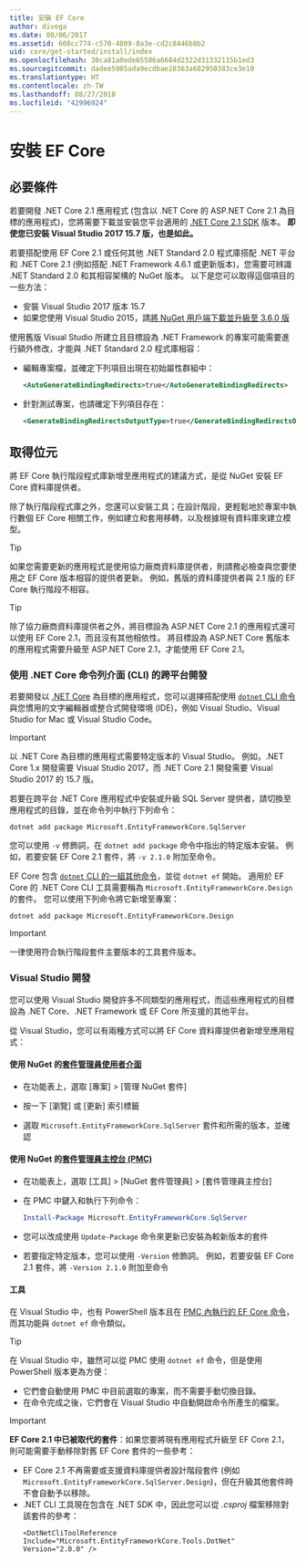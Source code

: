 ```yaml
---
title: 安裝 EF Core
author: divega
ms.date: 08/06/2017
ms.assetid: 608cc774-c570-4809-8a3e-cd2c8446b8b2
uid: core/get-started/install/index
ms.openlocfilehash: 30ca81a0ede65506a6684d2322d31332115b1ed3
ms.sourcegitcommit: dadee5905ada9ecdbae28363a682950383ce3e10
ms.translationtype: HT
ms.contentlocale: zh-TW
ms.lasthandoff: 08/27/2018
ms.locfileid: "42996924"
---
```

# <a name="installing-ef-core"></a>安裝 EF Core

## <a name="prerequisites"></a>必要條件

若要開發 .NET Core 2.1 應用程式 (包含以 .NET Core 的 ASP.NET Core 2.1 為目標的應用程式)，您將需要下載並安裝您平台適用的 [.NET Core 2.1 SDK](https://www.microsoft.com/net/download/core) 版本。 **即使您已安裝 Visual Studio 2017 15.7 版，也是如此。**

若要搭配使用 EF Core 2.1 或任何其他 .NET Standard 2.0 程式庫搭配 .NET 平台和 .NET Core 2.1 (例如搭配 .NET Framework 4.6.1 或更新版本)，您需要可辨識 .NET Standard 2.0 和其相容架構的 NuGet 版本。 以下是您可以取得這個項目的一些方法：

* 安裝 Visual Studio 2017 版本 15.7
* 如果您使用 Visual Studio 2015，請[將 NuGet 用戶端下載並升級至 3.6.0 版](https://www.nuget.org/downloads)

使用舊版 Visual Studio 所建立且目標設為 .NET Framework 的專案可能需要進行額外修改，才能與 .NET Standard 2.0 程式庫相容：

* 編輯專案檔，並確定下列項目出現在初始屬性群組中：
  ``` xml
  <AutoGenerateBindingRedirects>true</AutoGenerateBindingRedirects>
  ```

* 針對測試專案，也請確定下列項目存在：
  ``` xml
  <GenerateBindingRedirectsOutputType>true</GenerateBindingRedirectsOutputType>
  ```

## <a name="getting-the-bits"></a>取得位元
將 EF Core 執行階段程式庫新增至應用程式的建議方式，是從 NuGet 安裝 EF Core 資料庫提供者。

除了執行階段程式庫之外，您還可以安裝工具；在設計階段，更輕鬆地於專案中執行數個 EF Core 相關工作，例如建立和套用移轉，以及根據現有資料庫來建立模型。

> [!TIP]  
> 如果您需要更新的應用程式是使用協力廠商資料庫提供者，則請務必檢查與您要使用之 EF Core 版本相容的提供者更新。 例如，舊版的資料庫提供者與 2.1 版的 EF Core 執行階段不相容。  

> [!TIP]  
> 除了協力廠商資料庫提供者之外，將目標設為 ASP.NET Core 2.1 的應用程式還可以使用 EF Core 2.1，而且沒有其他相依性。 將目標設為 ASP.NET Core 舊版本的應用程式需要升級至 ASP.NET Core 2.1，才能使用 EF Core 2.1。

<a name="cli"></a>
### <a name="cross-platform-development-using-the-net-core-command-line-interface-cli"></a>使用 .NET Core 命令列介面 (CLI) 的跨平台開發

若要開發以 [.NET Core](https://www.microsoft.com/net/download/core) 為目標的應用程式，您可以選擇搭配使用 [`dotnet` CLI 命令](https://docs.microsoft.com/dotnet/core/tools/) 與您慣用的文字編輯器或整合式開發環境 (IDE)，例如 Visual Studio、Visual Studio for Mac 或 Visual Studio Code。

> [!IMPORTANT]  
> 以 .NET Core 為目標的應用程式需要特定版本的 Visual Studio。 例如，.NET Core 1.x 開發需要 Visual Studio 2017，而 .NET Core 2.1 開發需要 Visual Studio 2017 的 15.7 版。

若要在跨平台 .NET Core 應用程式中安裝或升級 SQL Server 提供者，請切換至應用程式的目錄，並在命令列中執行下列命令：

``` Console
dotnet add package Microsoft.EntityFrameworkCore.SqlServer
```

您可以使用 `-v` 修飾詞，在 `dotnet add package` 命令中指出的特定版本安裝。 例如，若要安裝 EF Core 2.1 套件，將 `-v 2.1.0` 附加至命令。

EF Core 包含 [`dotnet` CLI 的一組其他命令](../../miscellaneous/cli/dotnet.md)，並從 `dotnet ef` 開始。 適用於 EF Core 的 .NET Core CLI 工具需要稱為 `Microsoft.EntityFrameworkCore.Design` 的套件。 您可以使用下列命令將它新增至專案：

 ``` Console    
dotnet add package Microsoft.EntityFrameworkCore.Design 
``` 

> [!IMPORTANT]      
> 一律使用符合執行階段套件主要版本的工具套件版本。

<a name="visual-studio"></a>
### <a name="visual-studio-development"></a>Visual Studio 開發

您可以使用 Visual Studio 開發許多不同類型的應用程式，而這些應用程式的目標設為 .NET Core、.NET Framework 或 EF Core 所支援的其他平台。

從 Visual Studio，您可以有兩種方式可以將 EF Core 資料庫提供者新增至應用程式：

#### <a name="using-nugets-package-manager-user-interfacehttpsdocsmicrosoftcomnugettoolspackage-manager-ui"></a>使用 NuGet 的[套件管理員使用者介面](https://docs.microsoft.com/nuget/tools/package-manager-ui)

* 在功能表上，選取 [專案] > [管理 NuGet 套件]

* 按一下 [瀏覽] 或 [更新] 索引標籤

* 選取 `Microsoft.EntityFrameworkCore.SqlServer` 套件和所需的版本，並確認

#### <a name="using-nugets-package-manager-console-pmchttpsdocsmicrosoftcomnugettoolspackage-manager-console"></a>使用 NuGet 的[套件管理員主控台 (PMC)](https://docs.microsoft.com/nuget/tools/package-manager-console)

* 在功能表上，選取 [工具] > [NuGet 套件管理員] > [套件管理員主控台]

* 在 PMC 中鍵入和執行下列命令：

  ``` PowerShell  
  Install-Package Microsoft.EntityFrameworkCore.SqlServer
  ```
* 您可以改成使用 `Update-Package` 命令來更新已安裝為較新版本的套件

* 若要指定特定版本，您可以使用 `-Version` 修飾詞。 例如，若要安裝 EF Core 2.1 套件，將 `-Version 2.1.0` 附加至命令

#### <a name="tools"></a>工具

在 Visual Studio 中，也有 PowerShell 版本且在 [PMC 內執行的 EF Core 命令](../../miscellaneous/cli/powershell.md)，而其功能與 `dotnet ef` 命令類似。 

> [!TIP]  
> 在 Visual Studio 中，雖然可以從 PMC 使用 `dotnet ef` 命令，但是使用 PowerShell 版本更為方便：
> * 它們會自動使用 PMC 中目前選取的專案，而不需要手動切換目錄。  
> * 在命令完成之後，它們會在 Visual Studio 中自動開啟命令所產生的檔案。

> [!IMPORTANT]  
> **EF Core 2.1 中已被取代的套件**：如果您要將現有應用程式升級至 EF Core 2.1，則可能需要手動移除對舊 EF Core 套件的一些參考：
> * EF Core 2.1 不再需要或支援資料庫提供者設計階段套件 (例如 `Microsoft.EntityFrameworkCore.SqlServer.Design`)，但在升級其他套件時不會自動予以移除。
> * .NET CLI 工具現在包含在 .NET SDK 中，因此您可以從 *.csproj* 檔案移除對該套件的參考：
>   ```
>   <DotNetCliToolReference Include="Microsoft.EntityFrameworkCore.Tools.DotNet" Version="2.0.0" />
>   ```
